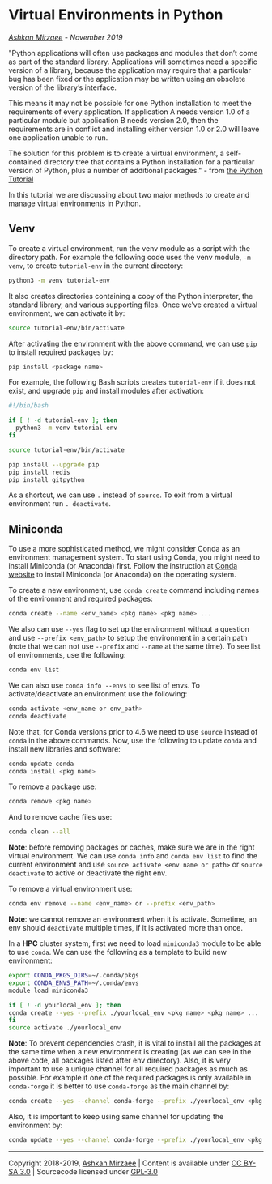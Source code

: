# Virtual Environments in Python
*[Ashkan Mirzaee](https://ashki23.github.io/index.html) - November 2019*

"Python applications will often use packages and modules that don’t come as part of the standard library. Applications will sometimes need a specific version of a library, because the application may require that a particular bug has been fixed or the application may be written using an obsolete version of the library’s interface.

This means it may not be possible for one Python installation to meet the requirements of every application. If application A needs version 1.0 of a particular module but application B needs version 2.0, then the requirements are in conflict and installing either version 1.0 or 2.0 will leave one application unable to run.

The solution for this problem is to create a virtual environment, a self-contained directory tree that contains a Python installation for a particular version of Python, plus a number of additional packages." - from [the Python Tutorial](https://docs.python.org/3/tutorial/venv.html)

In this tutorial we are discussing about two major methods to create and manage virtual environments in Python.

## Venv
To create a virtual environment, run the venv module as a script with the directory path. For example the following code uses the venv module, `-m venv`, to create `tutorial-env` in the current directory:
```bash
python3 -m venv tutorial-env
```

It also creates directories containing a copy of the Python interpreter, the standard library, and various supporting files. Once we’ve created a virtual environment, we can activate it by:
```bash
source tutorial-env/bin/activate
```

After activating the environment with the above command, we can use `pip` to install required packages by:
```bash
pip install <package name>
```

For example, the following Bash scripts creates `tutorial-env` if it does not exist, and upgrade `pip` and install modules after activation:
```bash
#!/bin/bash

if [ ! -d tutorial-env ]; then
  python3 -m venv tutorial-env
fi

source tutorial-env/bin/activate

pip install --upgrade pip
pip install redis
pip install gitpython
```

As a shortcut, we can use `.` instead of `source`. To exit from a virtual environment run `. deactivate`. 

## Miniconda
To use a more sophisticated method, we might consider Conda as an environment management system. To start using Conda, you might need to install Miniconda (or Anaconda) first. Follow the instruction at [Conda website](https://conda.io/projects/conda/en/latest/user-guide/install/index.html) to install Miniconda (or Anaconda) on the operating system. 

To create a new environment, use `conda create` command including names of the environment and required packages:
```bash
conda create --name <env_name> <pkg name> <pkg name> ...
```

We also can use `--yes` flag to set up the environment without a question and use `--prefix <env_path>` to setup the environment in a certain path (note that we can not use `--prefix` and `--name` at the same time). To see list of environments, use the following:
```bash 
conda env list
```

We can also use `conda info --envs` to see list of envs. To activate/deactivate an environment use the following:
```bash
conda activate <env_name or env_path>
conda deactivate
```

Note that, for Conda versions prior to 4.6 we need to use `source` instead of `conda` in the above commands. Now, use the following to update `conda` and install new libraries and software:
```bash
conda update conda
conda install <pkg name>
```

To remove a package use:
```bash 
conda remove <pkg name>
```

And to remove cache files use:
```bash
conda clean --all
```

**Note**: before removing packages or caches, make sure we are in the right virtual environment. We can use `conda info` and `conda env list` to find the current environment and use `source activate <env name or path>` or `source deactivate` to active or deactivate the right env.

To remove a virtual environment use:
```bash
conda env remove --name <env_name> or --prefix <env_path>
```
**Note**: we cannot remove an environment when it is activate. Sometime, an env should `deactivate` multiple times, if it is activated more than once.

In a **HPC** cluster system, first we need to load `miniconda3` module to be able to use `conda`. We can use the following as a template to build new environment:
```bash
export CONDA_PKGS_DIRS=~/.conda/pkgs
export CONDA_ENVS_PATH=~/.conda/envs
module load miniconda3

if [ ! -d yourlocal_env ]; then
conda create --yes --prefix ./yourlocal_env <pkg name> <pkg name> ...
fi
source activate ./yourlocal_env
```
**Note**: To prevent dependencies crash, it is vital to install all the packages at the same time when a new environment is creating (as we can see in the above code, all packages listed after env directory). Also, it is very important to use a unique channel for all required packages as much as possible. For example if one of the required packages is only available in `conda-forge` it is better to use `conda-forge` as the main channel by:

```bash
conda create --yes --channel conda-forge --prefix ./yourlocal_env <pkg name> <pkg name> <pkg name> ...
```

Also, it is important to keep using same channel for updating the environment by:

```bash
conda update --yes --channel conda-forge --prefix ./yourlocal_env <pkg name> <pkg name> ...
```

---
Copyright 2018-2019, [Ashkan Mirzaee](https://ashki23.github.io/index.html) | Content is available under [CC BY-SA 3.0](https://creativecommons.org/licenses/by-sa/3.0/) | Sourcecode licensed under [GPL-3.0](https://www.gnu.org/licenses/gpl-3.0.en.html)
